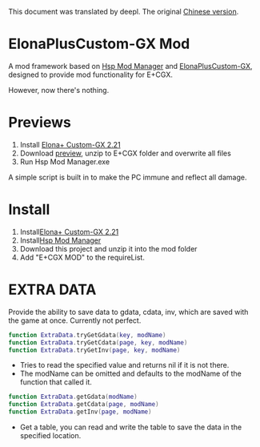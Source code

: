 This document was translated by deepl. The original [Chinese version](README_ZH.md).
# ElonaPlusCustom-GX Mod

A mod framework based on [Hsp Mod Manager](https://github.com/NekoNou/Hsp-Mod-Manager) and [ElonaPlusCustom-GX](https://github.com/JianmengYu/ElonaPlusCustom-GX), designed to provide mod functionality for E+CGX.

However, now there's nothing.

# Previews
1. Install [Elona+ Custom-GX 2.21](https://github.com/JianmengYu/ElonaPlusCustom-GX)
2. Download [preview](https://github.com/NekoNou/ElonaPlusCustom-GX-Mod/releases/tag/Previews), unzip to E+CGX folder and overwrite all files
3. Run Hsp Mod Manager.exe

A simple script is built in to make the PC immune and reflect all damage.

# Install
1. Install[Elona+ Custom-GX 2.21](https://github.com/JianmengYu/ElonaPlusCustom-GX)
2. Install[Hsp Mod Manager](https://github.com/NekoNou/Hsp-Mod-Manager)
3. Download this project and unzip it into the mod folder
4. Add "E+CGX MOD" to the requireList.

# EXTRA DATA
Provide the ability to save data to gdata, cdata, inv, which are saved with the game at once. Currently not perfect.
```lua
function ExtraData.tryGetGdata(key, modName)
function ExtraData.tryGetCdata(page, key, modName)
function ExtraData.tryGetInv(page, key, modName)
```
- Tries to read the specified value and returns nil if it is not there.
- The modName can be omitted and defaults to the modName of the function that called it.

```lua
function ExtraData.getGdata(modName)
function ExtraData.getCdata(page, modName)
function ExtraData.getInv(page, modName)
```
- Get a table, you can read and write the table to save the data in the specified location.